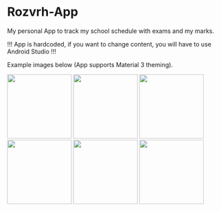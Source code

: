# Rozvrh-App

My personal App to track my school schedule with exams and my marks.

!!! App is hardcoded, if you want to change content, you will have to use Android Studio !!!

Example images below (App supports Material 3 theming).

<img src="https://user-images.githubusercontent.com/26904790/211028688-393ea825-02d1-4ed4-9482-80ad05603e00.png" width = "150px"> <img src="https://user-images.githubusercontent.com/26904790/211028692-9e261422-b8a6-42af-8bf6-ac7bbce8b290.png" width = "150px">
<img src="https://user-images.githubusercontent.com/26904790/211028694-437a2bf8-f43a-4314-b171-942b57f6761b.png" width = "150px">
<img src="https://user-images.githubusercontent.com/26904790/211028698-34770cc7-5fb5-46dd-8f57-239a5a0ece1d.png" width = "150px">
<img src="https://user-images.githubusercontent.com/26904790/211028700-510f2380-371c-431b-956c-496b2c0ca61b.png" width = "150px">
<img src="https://user-images.githubusercontent.com/26904790/211028701-30dbc67d-fe1a-4948-ac75-1cc7ed4a676a.png" width = "150px">
